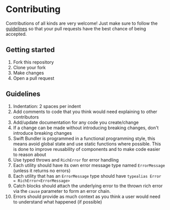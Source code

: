 # Contributing

Contributions of all kinds are very welcome! Just make sure to follow the [guidelines](#guidelines) so that your pull requests have the best chance of being accepted.

## Getting started

1. Fork this repository
2. Clone your fork
3. Make changes
4. Open a pull request

## Guidelines

1. Indentation: 2 spaces per indent
2. Add comments to code that you think would need explaining to other contributors
3. Add/update documentation for any code you create/change
4. If a change can be made without introducing breaking changes, don't introduce breaking changes
5. Swift Bundler is programmed in a functional programming style, this means avoid global state and use static functions where possible. This is done to improve reusability of components and to make code easier to reason about
6. Use typed throws and `RichError` for error handling
7. Each utility should have its own error message type named `ErrorMessage` (unless it returns no errors)
8. Each utility that has an `ErrorMessage` type should have `typealias Error = RichError<ErrorMessage>`
9. Catch blocks should attach the underlying error to the thrown rich error via the `cause` parameter to form an error chain.
10. Errors should provide as much context as you think a user would need to understand what happened (if possible)
